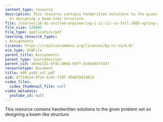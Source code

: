 ```yaml
---
content_type: resource
description: This resource contains handwritten solutions to the given problem set
  on designing a beam-like structure.
file: /courses/16-01-unified-engineering-i-ii-iii-iv-fall-2005-spring-2006/47710ecd8f1e6cdcf10fd54655819633_m06_ps02_sol.pdf
file_size: 128085
file_type: application/pdf
learning_resource_types:
- Assignments
license: https://creativecommons.org/licenses/by-nc-sa/4.0/
ocw_type: OCWFile
parent_title: Assignments
parent_type: CourseSection
parent_uid: a6eb2151-6f41-806d-94ff-dc83eb5f4337
resourcetype: Document
title: m06_ps02_sol.pdf
uid: 47710ecd-8f1e-6cdc-f10f-d54655819633
video_files:
  video_thumbnail_file: null
video_metadata:
  youtube_id: null
---
```

This resource contains handwritten solutions to the given problem set on designing a beam-like structure.